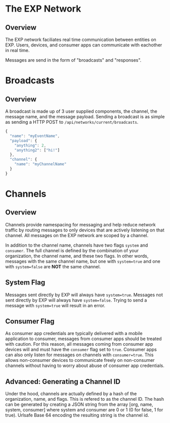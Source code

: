 # The EXP Network

## Overview

The EXP network faciliates real time communication between entities on EXP. Users, devices, and consumer apps can communicate with eachother in real time.

Messages are send in the form of "broadcasts" and "responses". 



# Broadcasts

## Overview

A broadcast is made up of 3 user supplied components, the channel, the message name, and the message payload. Sending a broadcast is as simple as sending a HTTP POST to `/api/networks/current/broadcasts`.

```javascript
{
  "name": "myEventName",
  "payload": {
    "anything": 2,
    "anything2": ["hi!"]
  },
  "channel": {
    "name": "myChannelName"
  }
}
```








# Channels

## Overview

Channels provide namespacing for messaging and help reduce network traffic by routing messages to only devices that are actively listening on that channel. All messages on the EXP network are scoped by a channel.

In addition to the channel name, channels have two flags `system` and `consumer`. The full channel is defined by the combination of your organization, the channel name, and these two flags. In other words, messages with the same channel name, but one with `system=true` and one with `system=false` are **NOT** the same channel.


## System Flag

Messages sent directly by EXP will always have `system=true`. Messages not sent directly by EXP will always have `system=false`. Trying to send a message with `system=true` will result in an error.

## Consumer Flag

As consumer app credentials are typically delivered with a mobile application to consumer, messages from consumer apps should be treated with caution. For this reason, all messages coming from consumer app devices will and must have the `consumer` flag set to `true`. Consumer apps can also only listen for messages on channels with `consumer=true`. This allows non-consumer devices to communicate freely on non-consumer channels without having to worry about abuse of consumer app credentials.


## Advanced: Generating a Channel ID

Under the hood, channels are actually defined by a hash of the organization, name, and flags. This is refered to as the channel ID. The hash can be generated by creating a JSON string from the array [org, name, system, consumer] where system and consumer are 0 or 1 (0 for false, 1 for true). Urlsafe Base 64 encoding the resulting string is the channel id.


